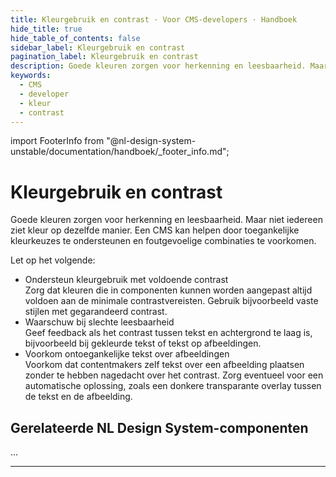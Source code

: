 ```yaml
---
title: Kleurgebruik en contrast · Voor CMS-developers · Handboek
hide_title: true
hide_table_of_contents: false
sidebar_label: Kleurgebruik en contrast
pagination_label: Kleurgebruik en contrast
description: Goede kleuren zorgen voor herkenning en leesbaarheid. Maar niet iedereen ziet kleur op dezelfde manier. Een CMS kan helpen door toegankelijke kleurkeuzes te ondersteunen en foutgevoelige combinaties te voorkomen.
keywords:
  - CMS
  - developer
  - kleur
  - contrast
---
```


<!-- @license CC0-1.0 -->

import FooterInfo from "@nl-design-system-unstable/documentation/handboek/\_footer_info.md";

# Kleurgebruik en contrast

Goede kleuren zorgen voor herkenning en leesbaarheid. Maar niet iedereen ziet kleur op dezelfde manier. Een CMS kan helpen door toegankelijke kleurkeuzes te ondersteunen en foutgevoelige combinaties te voorkomen.

Let op het volgende:

- Ondersteun kleurgebruik met voldoende contrast  
  Zorg dat kleuren die in componenten kunnen worden aangepast altijd voldoen aan de minimale contrastvereisten. Gebruik bijvoorbeeld vaste stijlen met gegarandeerd contrast.
- Waarschuw bij slechte leesbaarheid  
  Geef feedback als het contrast tussen tekst en achtergrond te laag is, bijvoorbeeld bij gekleurde tekst of tekst op afbeeldingen.
- Voorkom ontoegankelijke tekst over afbeeldingen  
  Voorkom dat contentmakers zelf tekst over een afbeelding plaatsen zonder te hebben nagedacht over het contrast. Zorg eventueel voor een automatische oplossing, zoals een donkere transparante overlay tussen de tekst en de afbeelding.

## Gerelateerde NL Design System-componenten

...

---

<FooterInfo />
